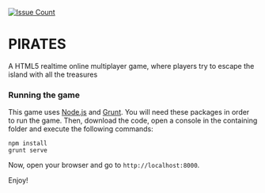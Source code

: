 [![Issue Count](https://codeclimate.com/github/Banasura/PIRATES/badges/issue_count.svg)](https://codeclimate.com/github/Banasura/PIRATES)

PIRATES
=======

A HTML5 realtime online multiplayer game, where players try to escape
the island with all the treasures

### Running the game

This game uses [Node.js](https://nodejs.org/en/) and [Grunt](http://gruntjs.com/). You will need these packages in order to run the game.
Then, download the code, open a console in the containing folder and execute the following commands:

    npm install
    grunt serve

Now, open your browser and go to `http://localhost:8000`.

Enjoy!